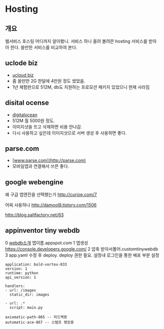 Hosting
============

개요
-------
웹서비스 호스팅 어디까지 알아봤니. 서비스 하나 올려 볼려믄 hosting 서비스를 받아아 한다. 쓸만한 서비스를 비교하여 본다.

uclode biz
-----------
- [ucloud biz](https://ucloudbiz.olleh.com)
- 좀 쓸만한 2G 한달에 4만원 정도 썼었음.
- 1년 체험판으로 512M, db도 지원하는 프로모션 패키지 있었으니 현재 사라짐


disital ocense
---------------
- [digitalocean](https://cloud.digitalocean.com)
- 512M 월 5000원 정도.
- 이미지샷을 뜨고 삭제하면 비용 안나감.
- 다시 사용하고 싶은데 이미지샷으로 서버 생성 후 사용하면 좋다.


parse.com
-----------------
- [www.parse.com](http://parse.com)
- 모바일앱과 연결해서 쓰믄 좋다.



google webengine
------------------
왜 구급 앱엔진을 선택했는가
http://curioe.com/7

어찌 사용하나
http://damool8.tistory.com/1506

http://blog.saltfactory.net/63



appinventor tiny webdb
---------------------------
0  [webdb소개](http://beta.appinventor.mit.edu/learn/reference/other/tinywebdb.html)  앱이름.appspot.com
1 앱생성 https://console.developers.google.com/
2 압축 받아서풀어.customtinywebdb
3 app.yaml 수정 후 deploy. deploy 권한 필요. 설정내 로그인을 통한 배포 부분 설정
```
application: bold-vortex-833
version: 1
runtime: python
api_version: 1

handlers:
- url: /images
  static_dir: images

- url: .*
  script: main.py

axiomatic-path-865 -- 피드백용
automatic-ace-867 -- 스탬프 랭킹용

```


